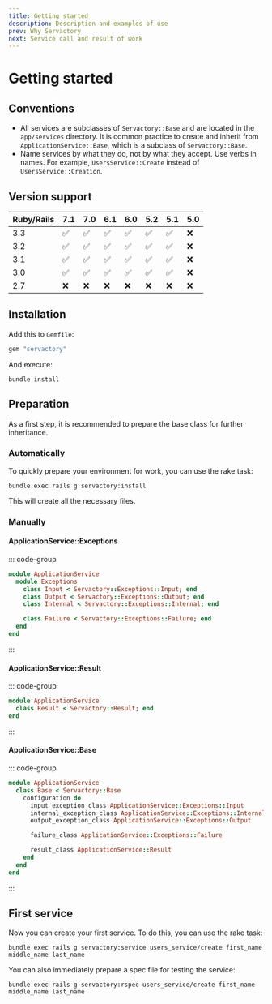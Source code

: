 ```yaml
---
title: Getting started
description: Description and examples of use
prev: Why Servactory
next: Service call and result of work
---
```


# Getting started

## Conventions

- All services are subclasses of `Servactory::Base` and are located in the `app/services` directory. It is common practice to create and inherit from `ApplicationService::Base`, which is a subclass of `Servactory::Base`.
- Name services by what they do, not by what they accept. Use verbs in names. For example, `UsersService::Create` instead of `UsersService::Creation`.

## Version support

| Ruby/Rails | 7.1 | 7.0 | 6.1 | 6.0 | 5.2 | 5.1 | 5.0 |
|------------|---|---|---|---|---|---|---|
| 3.3        | ✅ | ✅ | ✅ | ✅ | ✅ | ✅ | ❌ |
| 3.2        | ✅ | ✅ | ✅ | ✅ | ✅ | ✅ | ❌ |
| 3.1        | ✅ | ✅ | ✅ | ✅ | ✅ | ✅ | ❌ |
| 3.0        | ✅ | ✅ | ✅ | ✅ | ✅ | ✅ | ❌ |
| 2.7        | ❌ | ❌ | ❌ | ❌ | ❌ | ❌ | ❌ |

## Installation

Add this to `Gemfile`:

```ruby
gem "servactory"
```

And execute:

```shell
bundle install
```

## Preparation

As a first step, it is recommended to prepare the base class for further inheritance.

### Automatically <Badge type="tip" text="Since 2.5.0" />

To quickly prepare your environment for work, you can use the rake task:

```shell
bundle exec rails g servactory:install
```

This will create all the necessary files.

### Manually

#### ApplicationService::Exceptions

::: code-group

```ruby [app/services/application_service/exceptions.rb]
module ApplicationService
  module Exceptions
    class Input < Servactory::Exceptions::Input; end
    class Output < Servactory::Exceptions::Output; end
    class Internal < Servactory::Exceptions::Internal; end

    class Failure < Servactory::Exceptions::Failure; end
  end
end
```

:::

#### ApplicationService::Result <Badge type="tip" text="Since 2.5.0" />

::: code-group

```ruby [app/services/application_service/result.rb]
module ApplicationService
  class Result < Servactory::Result; end
end
```

:::

#### ApplicationService::Base

::: code-group

```ruby [app/services/application_service/base.rb]
module ApplicationService
  class Base < Servactory::Base
    configuration do
      input_exception_class ApplicationService::Exceptions::Input
      internal_exception_class ApplicationService::Exceptions::Internal
      output_exception_class ApplicationService::Exceptions::Output

      failure_class ApplicationService::Exceptions::Failure

      result_class ApplicationService::Result
    end
  end
end
```

:::

## First service

Now you can create your first service.
To do this, you can use the rake task:

```shell
bundle exec rails g servactory:service users_service/create first_name middle_name last_name
```

You can also immediately prepare a spec file for testing the service:

```shell
bundle exec rails g servactory:rspec users_service/create first_name middle_name last_name
```
